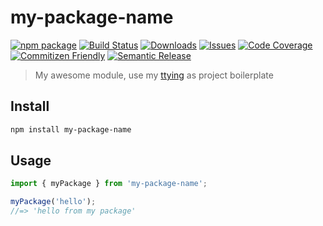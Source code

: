 # my-package-name

[![npm package][npm-img]][npm-url] [![Build Status][build-img]][build-url] [![Downloads][downloads-img]][downloads-url] [![Issues][issues-img]][issues-url] [![Code Coverage][codecov-img]][codecov-url] [![Commitizen Friendly][commitizen-img]][commitizen-url] [![Semantic Release][semantic-release-img]][semantic-release-url]

> My awesome module, use my [ttying](https://github.com/kainstar/ttying/blob/main/QUICK_START.md) as project boilerplate

## Install

```bash
npm install my-package-name
```

## Usage

```ts
import { myPackage } from 'my-package-name';

myPackage('hello');
//=> 'hello from my package'
```

[build-img]: https://github.com/kainstar/ttying/actions/workflows/release.yml/badge.svg
[build-url]: https://github.com/kainstar/ttying/actions/workflows/release.yml
[downloads-img]: https://img.shields.io/npm/dt/@kainstar/ttying
[downloads-url]: https://www.npmtrends.com/@kainstar/ttying
[npm-img]: https://img.shields.io/npm/v/@kainstar/ttying
[npm-url]: https://www.npmjs.com/package/@kainstar/ttying
[issues-img]: https://img.shields.io/github/issues/kainstar/ttying
[issues-url]: https://github.com/kainstar/ttying/issues
[codecov-img]: https://codecov.io/gh/kainstar/ttying/branch/main/graph/badge.svg
[codecov-url]: https://codecov.io/gh/kainstar/ttying
[semantic-release-img]: https://img.shields.io/badge/%20%20%F0%9F%93%A6%F0%9F%9A%80-semantic--release-e10079.svg
[semantic-release-url]: https://github.com/semantic-release/semantic-release
[commitizen-img]: https://img.shields.io/badge/commitizen-friendly-brightgreen.svg
[commitizen-url]: http://commitizen.github.io/cz-cli/
